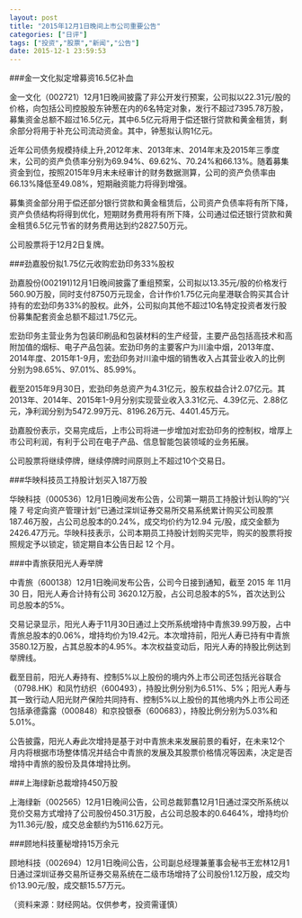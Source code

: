 ```yaml
---
layout: post
title: "2015年12月1日晚间上市公司重要公告"
categories: ["日评"]
tags: ["投资","股票","新闻","公告"]
date: 2015-12-1 23:59:53
---
```

###金一文化拟定增募资16.5亿补血

金一文化（002721）12月1日晚间披露了非公开发行预案，公司拟以22.31元/股的价格，向包括公司控股股东钟葱在内的6名特定对象，发行不超过7395.78万股，募集资金总额不超过16.5亿元，其中6.5亿元将用于偿还银行贷款和黄金租赁，剩余部分将用于补充公司流动资金。其中，钟葱拟认购1亿元。

近年公司债务规模持续上升,2012年末、2013年末、2014年末及2015年三季度末，公司的资产负债率分别为69.94%、69.62%、70.24%和66.13%。随着募集资金到位，按照2015年9月末未经审计的财务数据测算，公司的资产负债率由66.13%降低至49.08%，短期融资能力将得到增强。

募集资金部分用于偿还部分银行贷款和黄金租赁后，公司资产负债率将有所下降，资产负债结构将得到优化，短期财务费用将有所下降，公司通过偿还银行贷款和黄金租赁6.5亿元节省的财务费用达到约2827.50万元。

公司股票将于12月2日复牌。

###劲嘉股份拟1.75亿元收购宏劲印务33%股权

劲嘉股份(002191)12月1日晚间披露了重组预案，公司拟以13.35元/股的价格发行560.90万股，同时支付8750万元现金，合计作价1.75亿元向星港联合购买其合计持有的宏劲印务33%的股权。此外，公司拟向其他不超过10名特定投资者发行股份募集配套资金总额不超过1.75亿元。

宏劲印务主营业务为包装印刷品和包装材料的生产经营，主要产品包括高技术和高附加值的烟标、电子产品包装。宏劲印务的主要客户为川渝中烟，2013年度、2014年度、2015年1-9月，宏劲印务对川渝中烟的销售收入占其营业收入的比例分别为98.65%、97.01%、85.99%。

截至2015年9月30日，宏劲印务总资产为4.31亿元，股东权益合计2.07亿元。其2013年、2014年、2015年1-9月分别实现营业收入3.31亿元、4.39亿元、2.88亿元，净利润分别为5472.99万元、8196.26万元、4401.45万元。

劲嘉股份表示，交易完成后，上市公司将进一步增加对宏劲印务的控制权，增厚上市公司利润，有利于公司在电子产品、信息智能包装领域的业务拓展。

公司股票将继续停牌，继续停牌时间原则上不超过10个交易日。

###华映科技员工持股计划买入187万股

华映科技（000536）12月1日晚间发布公告，公司第一期员工持股计划认购的“兴隆 7 号定向资产管理计划”已通过深圳证券交易所交易系统累计购买公司股票 187.46万股，占公司总股本的0.24%，成交均价约为12.94 元/股，成交金额为2426.47万元。华映科技表示，公司本期员工持股计划购买完毕，购买的股票将按照规定予以锁定，锁定期自本公告日起 12 个月。

###中青旅获阳光人寿举牌

中青旅（600138）12月1日晚间发布公告，公司今日接到通知，截至 2015 年 11月 30 日，阳光人寿合计持有公司 3620.12万股，占公司总股本的5%，首次达到公司总股本的5%。

交易记录显示，阳光人寿于11月30日通过上交所系统增持中青旅39.99万股，占中青旅总股本的0.06%，增持均价为19.42元。本次增持前，阳光人寿已持有中青旅3580.12万股，占其总股本的4.95%。本次权益变动后，阳光人寿的持股比例达到举牌线。

截至目前，阳光人寿持有、控制5%以上股份的境内外上市公司还包括光谷联合（0798.HK）和凤竹纺织（600493），持股比例分别为6.51%、5%；阳光人寿与其一致行动人阳光财产保险共同持有、控制5%以上股份的其他境内外上市公司还包括承德露露（000848）和京投银泰（600683），持股比例分别为5.03%和5.01%。

公告披露，阳光人寿此次增持是基于对中青旅未来发展前景的看好，在未来12个月内将根据市场整体情况并结合中青旅的发展及其股票价格情况等因素，决定是否增持中青旅的股份及具体增持比例。

###上海绿新总裁增持450万股

上海绿新（002565）12月1日晚间公告，公司总裁郭翥12月1日通过深交所系统以竞价交易方式增持了公司股份450.31万股，占公司总股本的0.6464%，增持均价为11.36元/股，成交总金额约为5116.62万元。

###顾地科技董秘增持15万余元

顾地科技（002694）12月1日晚间公告，公司副总经理兼董事会秘书王宏林12月1日通过深圳证券交易所证券交易系统在二级市场增持了公司股份1.12万股，成交均价13.90元/股，成交额15.57万元。

（资料来源：财经网站。仅供参考，投资需谨慎）
